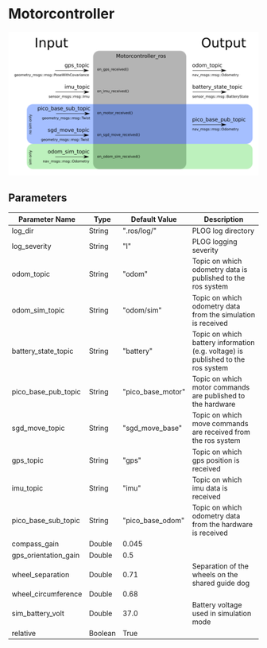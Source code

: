 # Motorcontroller


![Overview of publisher and subscriber for motorcontroller node](/doc/motorcontroller_node.png)


## Parameters

| Parameter Name | Type           | Default Value    | Description    |
| -------------- | -------------- | ---------------- | -------------- |
| log_dir        | String         | ".ros/log/"      | PLOG log directory |
| log_severity   | String         | "I"              | PLOG logging severity |
| odom_topic     | String         | "odom"           | Topic on which odometry data is published to the ros system |
| odom_sim_topic | String         | "odom/sim"       | Topic on which odometry data from the simulation is received |
| battery_state_topic | String    | "battery"        | Topic on which battery information (e.g. voltage) is published to the ros system |
| pico_base_pub_topic | String    | "pico_base_motor" | Topic on which motor commands are published to the hardware |
| sgd_move_topic | String         | "sgd_move_base"  | Topic on which move commands are received from the ros system |
| gps_topic      | String         | "gps"            | Topic on which gps position is received |
| imu_topic      | String         | "imu"            | Topic on which imu data is received
| pico_base_sub_topic | String    | "pico_base_odom" | Topic on which odometry data from the hardware is received |
| compass_gain   | Double         | 0.045            |  |
| gps_orientation_gain | Double   | 0.5              |  |
| wheel_separation | Double       | 0.71             | Separation of the wheels on the shared guide dog |
| wheel_circumference | Double    | 0.68             |  |
| sim_battery_volt | Double       | 37.0             | Battery voltage used in simulation mode |
| relative       | Boolean        | True             |  |
